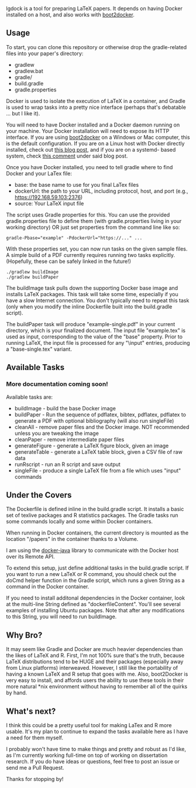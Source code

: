 lgdock is a tool for preparing LaTeX papers. It depends on having Docker installed on a host,
and also works with [boot2docker](http://boot2docker.io/).

## Usage

To start, you can clone this repository or otherwise drop the gradle-related files into your paper's directory:
* gradlew
* gradlew.bat
* gradle/
* build.gradle
* gradle.properties

Docker is used to isolate the execution of LaTeX in a container, and Gradle is used to wrap tasks into a pretty nice interface (perhaps
that's debatable ... but I like it).

You will need to have Docker installed and a Docker daemon running on your machine. Your Docker installation will need to expose
its HTTP interface. If you are using [boot2docker](http://boot2docker.io/) on a Windows or Mac computer, this is the
default configuration. If you are on a Linux host with Docker directly installed, check out
[this blog post](http://www.virtuallyghetto.com/2014/07/quick-tip-how-to-enable-docker-remote-api.html), and if you are on a systemd-
based system, check [this comment](http://www.virtuallyghetto.com/2014/07/quick-tip-how-to-enable-docker-remote-api.html#comment-41691) 
under said blog post.

Once you have Docker installed, you need to tell gradle where to find Docker and your LaTex file:
* base: the base name to use for you final LaTex files
* dockerUrl: the path to your URL, including protocol, host, and port (e.g., https://192.168.59.103:2376)
* source: Your LaTeX input file

The script uses Gradle properties for this. You can use the provided gradle.properties file to define them (with gradle.properties 
living in your working directory) OR just set properties from the command line like so:

```
gradle-Pbase="example" -PdockerUrl="https://..." ...
```

With these properties set, you can now run tasks on the given sample files. A simple build
of a PDF currently requires running two tasks explicitly.
(Hopefully, these can be safely linked in the future!)

```
./gradlew buildImage
./gradlew buildPaper
```

The buildImage task pulls down the supporting Docker base image and installs LaTeX packages. This task will take some time, especially 
if you have a slow Internet connection. You don't typically need to repeat this task (only when you modify the inline Dockerfile
built into the build.gradle script).

The buildPaper task will produce "example-single.pdf" in your current directory, which is your finalized document. The input file
"example.tex" is used as input, corresponding to the value of the "base" property. Prior to running LaTeX, the input file is processed
for any "\input" entries, producing a "base-single.tex" variant.

## Available Tasks

### More documentation coming soon!

Available tasks are:
* buildImage - build the base Docker image
* buildPaper - Run the sequence of pdflatex, bibtex, pdflatex, pdflatex to generate a PDF with optional
bibliography (will also run singleFile)
* cleanAll - remove paper files and the Docker image. NOT recommended unless you are tweaking the image
* cleanPaper - remove intermediate paper files
* generateFigure - generate a LaTeX figure block, given an image
* generateTable - generate a LaTeX table block, given a CSV file of raw data
* runRscript - run an R script and save output
* singleFile - produce a single LaTeX file from a file which uses "input" commands

## Under the Covers

The Dockerfile is defined inline in the build.gradle script. It installs a basic set of texlive packages
and R statistics packages. The Gradle tasks run some commands locally and some within Docker containers.

When running in Docker containers, the current directory is mounted as the location "/papers" in the
container thanks to a Volume.

I am using the [docker-java](https://github.com/docker-java/docker-java) library to communicate
with the Docker host over its Remote API.

To extend this setup, just define additional tasks in the build.gradle script. If you want to run
a new LaTeX or R command, you should check out the doCmd helper function in the Gradle script, which
runs a given String as a command in the Docker container.

If you need to install additonal dependencies in the Docker container, look at the multi-line String
defined as "dockerfileContent". You'll see several examples of installing Ubuntu packages. Note that
after any modifications to this String, you will need to run buildImage.

## Why Bro?

It may seem like Gradle and Docker are much heavier dependencies than the likes of LaTeX and R. First,
I'm not 100% sure that's the truth, because LaTeX distributions tend to be HUGE and their packages
(especially away from Linux platforms) interweaved. However, I still like
the portability of having a known LaTeX and R setup that goes with me. Also, boot2Docker is very easy
to install, and affords users the ability to use these tools in their more natural *nix environment
without having to remember all of the quirks by hand.

## What's next?

I think this could be a pretty useful tool for making LaTex and R more usable. It's my plan to
continue to expand the tasks available here as I have a need for them myself.

I probably won't have time to make things and pretty and robust as I'd like,  as I'm currently
working full-time on top of working on dissertation research. If you do have ideas or questions,
feel free to post an issue or send me a Pull Request.

Thanks for stopping by!
